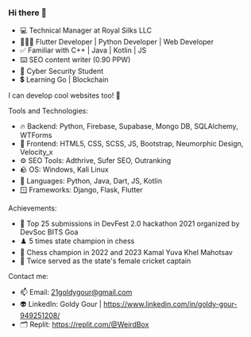 ### Hi there 👋

- 💻 Technical Manager at Royal Silks LLC
- 👩🏻‍💻 Flutter Developer | Python Developer | Web Developer
- ✅ Familiar with C++ | Java | Kotlin | JS
- ⌨️ SEO content writer (0.90 PPW)
- 🔐 Cyber Security Student
- 💲 Learning Go | Blockchain 

I can develop cool websites too! 🙂

Tools and Technologies:

- 🔥 Backend: Python, Firebase, Supabase, Mongo DB, SQLAlchemy, WTForms
- 🐥 Frontend: HTML5, CSS, SCSS, JS, Bootstrap, Neumorphic Design, Velocity_x
- ⚙️ SEO Tools: Adthrive, Sufer SEO, Outranking
- 🪨 OS: Windows, Kali Linux
- 🎃 Languages: Python, Java, Dart, JS, Kotlin 
- 🪟 Frameworks: Django, Flask, Flutter

Achievements: 

- 🏅 Top 25 submissions in DevFest 2.0 hackathon 2021 organized by DevSoc BITS Goa
- ♟️ 5 times state champion in chess
- 🥇 Chess champion in 2022 and 2023 Kamal Yuva Khel Mahotsav
- 🏏 Twice served as the state's female cricket captain

Contact me:

- 📫 Email: 21goldygour@gmail.com
- 👽 LinkedIn: Goldy Gour | https://www.linkedin.com/in/goldy-gour-949251208/
- 🗂️ Replit: https://replit.com/@WeirdBox


